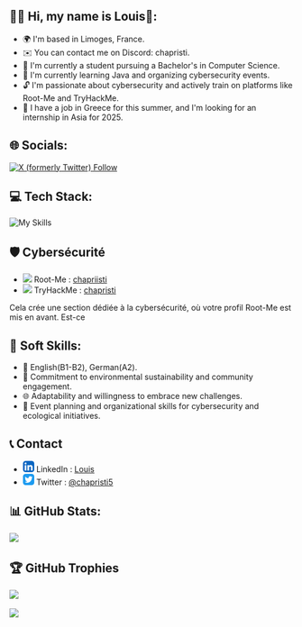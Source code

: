 ## 🙋‍♂️ Hi, my name is Louis👋:
  - 🌍 I'm based in Limoges, France.
  - ✉️ You can contact me on Discord: chapristi.
  - 🚀 I'm currently a student pursuing a Bachelor's in Computer Science.
  - 🌱 I'm currently learning Java and organizing cybersecurity events.
  - 🔓 I'm passionate about cybersecurity and actively train on platforms like Root-Me and TryHackMe.
  - 🔎 I have a job in Greece for this summer, and I'm looking for an internship in Asia for 2025.

## 🌐 Socials:
[![X (formerly Twitter) Follow](https://img.shields.io/twitter/follow/Louis81203596?style=social)](https://x.com/Louis81203596)

## 💻 Tech Stack:
![My Skills](https://skillicons.dev/icons?i=php,symfony,js,react,py,html,css,yarn,nodejs,git,md,figma,github,bash,c,linux,py,vscode,npm,java,mysql,postgres&theme=dark)

## 🛡️ Cybersécurité  
- <img src="https://root-me.org/favicon.ico" width="20"> Root-Me : [chapriisti](https://www.root-me.org/chapriisti)
- <img src="https://tryhackme.com/img/favicon.png" width="20"> TryHackMe : [chapristi](https://tryhackme.com/p/chapristi)

Cela crée une section dédiée à la cybersécurité, où votre profil Root-Me est mis en avant. Est-ce 
## 💼 Soft Skills:
  - 💬 English(B1-B2), German(A2).
  - 🌱 Commitment to environmental sustainability and community engagement.
  - 🌐 Adaptability and willingness to embrace new challenges.
  - 🎤 Event planning and organizational skills for cybersecurity and ecological initiatives.
    
## 📞 Contact
- <img src="https://github.com/tandpfun/skill-icons/blob/main/icons/LinkedIn.svg" width="20"> LinkedIn : [Louis](https://www.linkedin.com/in/louis-bec-6b0b68215/)  
- <img src="https://github.com/tandpfun/skill-icons/blob/main/icons/Twitter.svg" width="20"> Twitter : [@chapristi5](https://x.com/chapristi5)



## 📊 GitHub Stats:
![](https://github-readme-stats.vercel.app/api/top-langs/?username=chapristi&theme=radical&hide_border=false&include_all_commits=true&count_private=true&layout=compact)

## 🏆 GitHub Trophies
![](https://github-profile-trophy.vercel.app/?username=chapristi&theme=radical&no-frame=false&no-bg=true&margin-w=4)

[![](https://visitcount.itsvg.in/api?id=chapristi&icon=0&color=0)](https://visitcount.itsvg.in)
